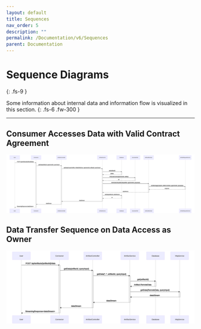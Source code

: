 ```yaml
---
layout: default
title: Sequences
nav_order: 5
description: ""
permalink: /Documentation/v6/Sequences
parent: Documentation
---
```


# Sequence Diagrams
{: .fs-9 }

Some information about internal data and information flow is visualized in this section.
{: .fs-6 .fw-300 }

---

## Consumer Accesses Data with Valid Contract Agreement

![Swagger API Offers](../../../assets/images/sequence/consumer_access_contracted_data.svg)

## Data Transfer Sequence on Data Access as Owner

![Swagger API Offers](../../../assets/images/sequence/owner_access_own_data_data_transfer_sequence.svg)
